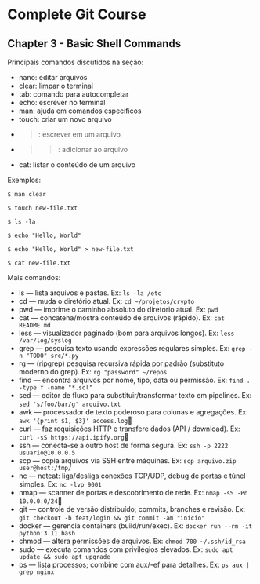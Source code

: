 # Complete Git Course

## Chapter 3 - Basic Shell Commands

Principais comandos discutidos na seção:
- nano: editar arquivos
- clear: limpar o terminal
- tab: comando para autocompletar
- echo: escrever no terminal
- man: ajuda em comandos específicos
- touch: criar um novo arquivo
- >: escrever em um arquivo
- >>: adicionar ao arquivo
- cat: listar o conteúdo de um arquivo

Exemplos:

```
$ man clear

$ touch new-file.txt

$ ls -la 

$ echo "Hello, World"

$ echo "Hello, World" > new-file.txt

$ cat new-file.txt

```

Mais comandos:
- ls — lista arquivos e pastas. Ex: `ls -la /etc`
- cd — muda o diretório atual. Ex: `cd ~/projetos/crypto`
- pwd — imprime o caminho absoluto do diretório atual. Ex: `pwd`
- cat — concatena/mostra conteúdo de arquivos (rápido). Ex: `cat README.md`
- less — visualizador paginado (bom para arquivos longos). Ex: `less /var/log/syslog`
- grep — pesquisa texto usando expressões regulares simples. Ex: `grep -n "TODO" src/*.py`
- rg — (ripgrep) pesquisa recursiva rápida por padrão (substituto moderno do grep). Ex: `rg "password" ~/repos`
- find — encontra arquivos por nome, tipo, data ou permissão. Ex: `find . -type f -name "*.sql"`
- sed — editor de fluxo para substituir/transformar texto em pipelines. Ex: `sed 's/foo/bar/g' arquivo.txt`
- awk — processador de texto poderoso para colunas e agregações. Ex: `awk '{print $1, $3}' access.log`
- curl — faz requisições HTTP e transfere dados (API / download). Ex: `curl -sS https://api.ipify.org`
- ssh — conecta-se a outro host de forma segura. Ex: `ssh -p 2222 usuario@10.0.0.5`
- scp — copia arquivos via SSH entre máquinas. Ex: `scp arquivo.zip user@host:/tmp/`
- nc — netcat: liga/desliga conexões TCP/UDP, debug de portas e túnel simples. Ex: `nc -lvp 9001`
- nmap — scanner de portas e descobrimento de rede. Ex: `nmap -sS -Pn 10.0.0.0/24`
- git — controle de versão distribuído; commits, branches e revisão. Ex: `git checkout -b feat/login && git commit -am "início"`
- docker — gerencia containers (build/run/exec). Ex: `docker run --rm -it python:3.11 bash`
- chmod — altera permissões de arquivos. Ex: `chmod 700 ~/.ssh/id_rsa`
- sudo — executa comandos com privilégios elevados. Ex: `sudo apt update && sudo apt upgrade`
- ps — lista processos; combine com aux/-ef para detalhes. Ex: `ps aux | grep nginx`


